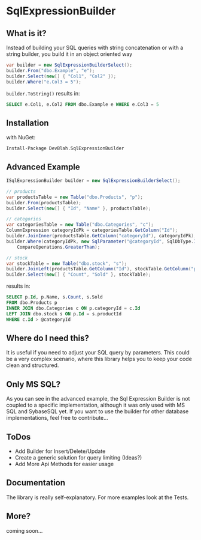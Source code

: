 # SqlExpressionBuilder

## What is it?
Instead of building your SQL queries with string concatenation or with a string builder, you build it in an object oriented way

````C#
var builder = new SqlExpressionBuilderSelect();
builder.From("dbo.Example", "e");
builder.Select(new[] { "Col1", "Col2" });
builder.Where("e.Col3 = 5");
````

````builder.ToString()```` results in:
````SQL
SELECT e.Col1, e.Col2 FROM dbo.Example e WHERE e.Col3 = 5
````
## Installation
with NuGet:
````
Install-Package DevBlah.SqlExpressionBuilder
````

## Advanced Example
````C#
ISqlExpressionBuilder builder = new SqlExpressionBuilderSelect();

// products
var productsTable = new Table("dbo.Products", "p");
builder.From(productsTable);
builder.Select(new[] { "Id", "Name" }, productsTable);

// categories
var categoriesTable = new Table("dbo.Categories", "c");
ColumnExpression categoryIdPk = categoriesTable.GetColumn("Id");
builder.JoinInner(productsTable.GetColumn("categoryId"), categoryIdPk);
builder.Where(categoryIdPk, new SqlParameter("@categoryId", SqlDbType.Int) {Value = 5},
    CompareOperations.GreaterThan);

// stock
var stockTable = new Table("dbo.stock", "s");
builder.JoinLeft(productsTable.GetColumn("Id"), stockTable.GetColumn("productId"));
builder.Select(new[] { "Count", "Sold" }, stockTable);
````
results in:
````SQL
SELECT p.Id, p.Name, s.Count, s.Sold 
FROM dbo.Products p 
INNER JOIN dbo.Categories c ON p.categoryId = c.Id 
LEFT JOIN dbo.stock s ON p.Id = s.productId 
WHERE c.Id > @categoryId
````

## Where do I need this?
It is useful if you need to adjust your SQL query by parameters. This could be a very complex scenario, where this library helps you to keep your code clean and structured.

## Only MS SQL?
As you can see in the advanced example, the Sql Expression Builder is not coupled to a specific implementation, although it was only used with MS SQL and SybaseSQL yet. If you want to use the builder for other database implementations, feel free to contribute...

## ToDos
  - Add Builder for Insert/Delete/Update
  - Create a generic solution for query limiting (Ideas?)
  - Add More Api Methods for easier usage

## Documentation
The library is really self-explanatory. For more examples look at the Tests.

## More?
coming soon...
